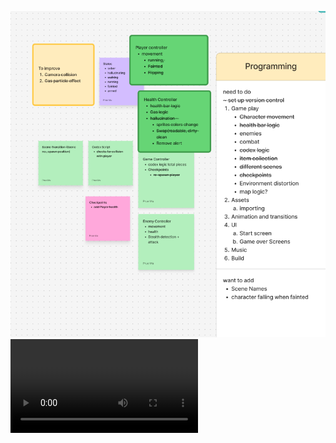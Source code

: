 ![alt text](image.png)
<video controls src="WGJ_25_se_Group2 - Scene 1 - WebGL - Unity 2022.3.20f1_ _DX11_ 2025-08-11 22-18-14.mp4" title="Title"></video>